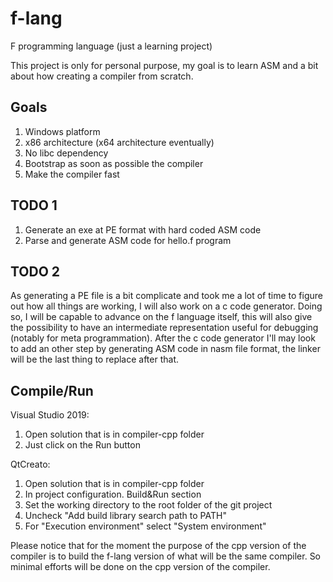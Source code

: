 # f-lang
F programming language (just a learning project)

This project is only for personal purpose, my goal is to learn ASM and a bit about how creating a compiler from scratch.

## Goals
1. Windows platform
1. x86 architecture (x64 architecture eventually)
1. No libc dependency
1. Bootstrap as soon as possible the compiler
1. Make the compiler fast

## TODO 1
1. Generate an exe at PE format with hard coded ASM code
1. Parse and generate ASM code for hello.f program

## TODO 2
As generating a PE file is a bit complicate and took me a lot of time to figure out how all things are working,
I will also work on a c code generator. Doing so, I will be capable to advance on the f language itself, this will
also give the possibility to have an intermediate representation useful for debugging (notably for meta programmation).
After the c code generator I'll may look to add an other step by generating ASM code in nasm file format, the linker
will be the last thing to replace after that.

## Compile/Run
Visual Studio 2019:
1. Open solution that is in compiler-cpp folder
1. Just click on the Run button

QtCreato:
1. Open solution that is in compiler-cpp folder
1. In project configuration. Build&Run section
  1. Set the working directory to the root folder of the git project
  1. Uncheck "Add build library search path to PATH"
  1. For "Execution environment" select "System environment"

Please notice that for the moment the purpose of the cpp version of the compiler is to build the f-lang version of what
will be the same compiler. So minimal efforts will be done on the cpp version of the compiler.
